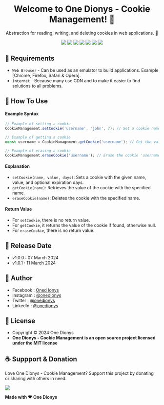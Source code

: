 <h1 align="center">Welcome to One Dionys - Cookie Management! 👋 </h1>

<p align="center">Abstraction for reading, writing, and deleting cookies in web applications. 💖 </p>

<p align="center">
<img src="https://img.shields.io/github/contributors/onedionys/onedionys-cookie-management?style=flat-square">
<img src="https://img.shields.io/github/issues/onedionys/onedionys-cookie-management?style=flat-square">
<img src="https://img.shields.io/github/stars/onedionys/onedionys-cookie-management?style=flat-square"> 
<img src="https://img.shields.io/github/forks/onedionys/onedionys-cookie-management?style=flat-square">
<img src="https://img.shields.io/github/last-commit/onedionys/onedionys-cookie-management.svg?style=flat-square">
<img src="https://img.shields.io/github/languages/code-size/onedionys/onedionys-cookie-management?style=flat-square">
<img src="https://img.shields.io/github/license/onedionys/onedionys-cookie-management?style=flat-square">
</p>

## 💾 Requirements

* `Web Browser` - Can be used as an emulator to build applications. Example [Chrome, Firefox, Safari & Opera].
* `Internet` - Because many use CDN and to make it easier to find solutions to all problems.

## 🎯 How To Use

#### Example Syntax

```javascript
// Example of setting a cookie
CookieManagement.setCookie('username', 'john', 7); // Set a cookie named 'username' with value 'john' that expires in 7 days

// Example of getting a cookie
const username = CookieManagement.getCookie('username'); // Get the value of cookie 'username'

// Example of erasing a cookie
CookieManagement.eraseCookie('username'); // Erase the cookie 'username'
```

#### Explanation

* `setCookie(name, value, days)`: Sets a cookie with the given name, value, and optional expiration days.
* `getCookie(name)`: Retrieves the value of the cookie with the specified name.
* `eraseCookie(name)`: Deletes the cookie with the specified name.

#### Return Value

* For `setCookie`, there is no return value.
* For `getCookie`, it returns the value of the cookie if found, otherwise null.
* For `eraseCookie`, there is no return value.

## 📆 Release Date

* v1.0.0 : 07 March 2024
* v1.0.1 : 11 March 2024

## 🧑 Author

* Facebook : <a href="https://www.facebook.com/theonedionys"> Oned Ionys</a>
* Instagram : <a href="https://www.instagram.com/onedionys/"> @onedionys</a>
* Twitter : <a href="https://twitter.com/onedionys"> @onedionys</a>
* LinkedIn :  <a href="https://www.linkedin.com/in/onedionys/"> @onedionys</a>

## 📝 License

* Copyright © 2024 One Dionys
* **One Dionys - Cookie Management is an open source project licensed under the MIT license**

## ☕️ Suppport & Donation

Love One Dionys - Cookie Management? Support this project by donating or sharing with others in need.

<a href="https://www.buymeacoffee.com/onedionys"><img src="https://img.shields.io/badge/Buy_Me_A_Coffee-FFDD00?style=for-the-badge&logo=buy-me-a-coffee&logoColor=black"/> </a>

**Made with ❤️ One Dionys**
